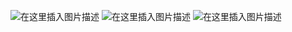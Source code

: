 ![在这里插入图片描述](https://i-blog.csdnimg.cn/blog_migrate/a3feee28387d0f13724b3c55d16237bd.png#pic_center)
![在这里插入图片描述](https://i-blog.csdnimg.cn/blog_migrate/829ca5c7b229cf0d4b1a23430c4a0f2f.png#pic_center)
![在这里插入图片描述](https://i-blog.csdnimg.cn/blog_migrate/c37fcac441a38aea47fe6cc2d4f7b47d.png#pic_center)

